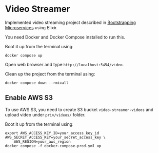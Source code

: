 # Video Streamer

Implemented video streaming project described in [Bootstrapping Microservices](https://www.bootstrapping-microservices.com) using Elixir.

You need Docker and Docker Compose installed to run this.

Boot it up from the terminal using:

    docker compose up

Open web browser and type `http://localhost:5454/video`.

Clean up the project from the terminal using:

    docker compose down --rmi=all

## Enable AWS S3

To use AWS S3, you need to create S3 bucket `video-streamer-videos` and upload video under `priv/videos/` folder.

Boot it up from the terminal using:

    export AWS_ACCESS_KEY_ID=your_access_key_id AWS_SECRET_ACCESS_KEY=your_secret_access_key \
        AWS_REGION=your_aws_region
    docker compose -f docker-compose-prod.yml up
